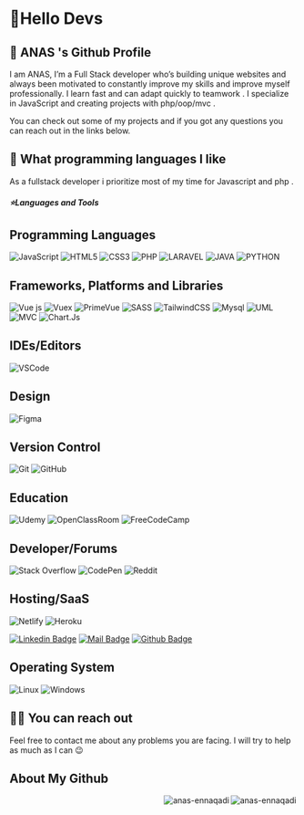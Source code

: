
# 🚀Hello Devs

## 🍊 ANAS 's Github Profile
I am ANAS, I’m a Full Stack developer who’s building unique websites and always been motivated to constantly improve my skills and improve myself professionally. 
I learn fast and can adapt quickly to teamwork . I specialize in JavaScript and creating projects with php/oop/mvc .
<!-- I'm also a content creator influencer/Mentor on social media sharing tips and resources for learning how to code. -->
You can check out some of my projects and if you got any questions you can reach out in the links below.  

## 💫 What programming languages I like

As a fullstack developer i prioritize most of my time for Javascript and php .
  
<h5>⭐️Languages and Tools</h5>

## Programming Languages
![JavaScript](https://img.shields.io/badge/JavaScript-323330?style=for-the-badge&logo=javascript&logoColor=F7DF1E)
![HTML5](https://img.shields.io/badge/html5-%23E34F26.svg?style=for-the-badge&logo=html5&logoColor=white)
![CSS3](https://img.shields.io/badge/css3-%231572B6.svg?style=for-the-badge&logo=css3&logoColor=white)
![PHP](https://img.shields.io/badge/PHP-777BB4?style=for-the-badge&logo=php&logoColor=white)
![LARAVEL](https://img.shields.io/badge/LARAVEL-%23E34F26?style=for-the-badge&logo=LARAVEL&logoColor=white)
![JAVA](https://img.shields.io/badge/Java-ED8B00?style=for-the-badge&logo=openjdk&logoColor=white)
![PYTHON](https://img.shields.io/badge/Python-3776AB?style=for-the-badge&logo=python&logoColor=white)

## Frameworks, Platforms and Libraries
![Vue js](https://img.shields.io/badge/Vue.js-35495E?style=for-the-badge&logo=vue.js&logoColor=4FC08D)
![Vuex](https://img.shields.io/badge/Vuex-4FC08D?style=for-the-badge&logo=vue.js&logoColor=35495E)
![PrimeVue](https://img.shields.io/badge/PrimeVue-35495E?style=for-the-badge&logo=primevue&logoColor=4FC08D)
![SASS](https://img.shields.io/badge/SASS-hotpink.svg?style=for-the-badge&logo=SASS&logoColor=white)
![TailwindCSS](https://img.shields.io/badge/tailwindcss-%2338B2AC.svg?style=for-the-badge&logo=tailwind-css&logoColor=white)
![Mysql](https://img.shields.io/badge/Mysql-blue.svg?style=for-the-badge&logo=Mysql&logoColor=white)
![UML](https://img.shields.io/badge/UML-red.svg?style=for-the-badge&logo=UML&logoColor=white)
![MVC](https://img.shields.io/badge/MVC-lightgrey.svg?style=for-the-badge&logo=MVC&logoColor=white)
![Chart.Js](https://img.shields.io/badge/chart.js-lightgrey.svg?style=for-the-badge&logo=Chart.js&logoColor=yellow)

<!-- ![React](https://img.shields.io/badge/-React-black?style=flat-square&logo=react)
![Redux](https://img.shields.io/badge/-Redux-black?style=flat-square&logo=Redux) 
![webpack](https://badges.aleen42.com/src/webpack.svg)
![npm](https://badges.aleen42.com/src/npm.svg) -->
## IDEs/Editors
![VSCode](https://img.shields.io/badge/VSCode-007ACC?style=for-the-badge&logo=visual-studio-code&logoColor=white)
<!-- ![Visual Studio](https://img.shields.io/badge/VisualStudio-5C2D91.svg?style=for-the-badge&logo=visual-studio&logoColor=white) -->
## Design
![Figma](https://img.shields.io/badge/figma-orange?style=for-the-badge&logo=figma&logoColor=white)
<!-- ![Canva](https://img.shields.io/badge/Canva-%2300C4CC.svg?style=for-the-badge&logo=Canva&logoColor=white) -->
## Version Control
![Git](https://img.shields.io/badge/-Git-black?style=for-the-badge&logo=git)
![GitHub](https://img.shields.io/badge/-GitHub-black?style=for-the-badge&logo=github)
<!-- ![GitLab](https://img.shields.io/badge/-GitLab-black?style=flat-square&logo=gitlab)
![Bash](https://img.shields.io/badge/-Bash-black?style=flat-square&logo=gnu-bash) -->
## Education
![Udemy](https://img.shields.io/badge/Udemy-%23EA5252.svg?style=for-the-badge&logo=Udemy&logoColor=white)
![OpenClassRoom](https://img.shields.io/badge/Openclassrooms-3DDC84?style=for-the-badge&logo=Openclassrooms&logoColor=white&color=purple)
![FreeCodeCamp](https://img.shields.io/badge/Freecodecamp-%23123.svg?&style=for-the-badge&logo=freecodecamp&logoColor=green)
<!-- ![edX](https://img.shields.io/badge/edX-%2302262B.svg?style=for-the-badge&logo=edX&logoColor=white) -->
## Developer/Forums
![Stack Overflow](https://img.shields.io/badge/-Stackoverflow-FE7A16?style=for-the-badge&logo=stack-overflow&logoColor=white)
![CodePen](https://img.shields.io/badge/Codepen-000000?style=for-the-badge&logo=codepen&logoColor=white)
![Reddit](https://img.shields.io/badge/Reddit-FF4500?style=for-the-badge&logo=reddit&logoColor=white)


## Hosting/SaaS
![Netlify](https://img.shields.io/badge/netlify-%23000000.svg?style=for-the-badge&logo=netlify&logoColor=#00C7B7)
![Heroku](https://img.shields.io/badge/Heroku-430098?style=for-the-badge&logo=heroku&logoColor=white)
<!-- ![AWS](https://img.shields.io/badge/AWS-%23FF9900.svg?style=for-the-badge&logo=amazon-aws&logoColor=white) -->
<!-- ![Firebase](https://img.shields.io/badge/firebase-%23039BE5.svg?style=for-the-badge&logo=firebase) -->

[![Linkedin Badge](https://img.shields.io/badge/linkedin-%230077B5.svg?&style=for-the-badge&logo=linkedin&logoColor=white)](https://www.linkedin.com/in/anas-en-naqadi-5800b722b/)
[![Mail Badge](https://img.shields.io/badge/email-c14438?style=for-the-badge&logo=Gmail&logoColor=white&link=mailto:abdellah17lambaraa@gmail.com)](mailto:anas.ennaqadi0@gmail.com)
[![Github Badge](https://img.shields.io/badge/github-333?style=for-the-badge&logo=github&logoColor=white)](https://github.com/ANAS-ENNAQADI)

## Operating System
![Linux](https://img.shields.io/badge/Linux-FCC624?style=for-the-badge&logo=linux&logoColor=black)
![Windows](https://img.shields.io/badge/Windows-0078D6?style=for-the-badge&logo=windows&logoColor=white)


<!-- ## 📃 Latest IG Posts ![instagram](https://badges.aleen42.com/src/instagram.svg)  -->

<!-- BLOG-POST-LIST:START -->
<!-- - [What projects should i build as a frontend developer? ](https://www.instagram.com/p/CSCG9qvjIeN/)
- [Did you ever asked yourself how much JS should i knew as a frontend developer ?](https://www.instagram.com/p/CRwEstCjVvf/)
- [Should a frontend developer know DS&A ?](https://www.instagram.com/p/CRgnp-AjBd5/) -->

<!-- BLOG-POST-LIST:END -->


## 🤙🏻 You can reach out

Feel free to contact me about any problems you are facing. I will try to help as much as I can 😉

## About My Github

<img align="right" src="https://github-readme-stats.vercel.app/api/top-langs/?username=anas-en-naqadi&theme=blue-green" alt="anas-ennaqadi" />
<img align="right" src="https://github-readme-stats.vercel.app/api?username=anas-en-naqadi&theme=blue-green" alt="anas-ennaqadi" />
